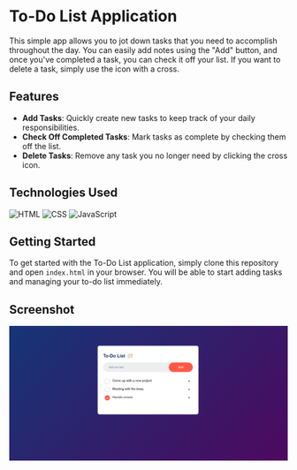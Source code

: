 # To-Do List Application

This simple app allows you to jot down tasks that you need to accomplish throughout the day. You can easily add notes using the "Add" button, and once you've completed a task, you can check it off your list. If you want to delete a task, simply use the icon with a cross.

## Features

- **Add Tasks**: Quickly create new tasks to keep track of your daily responsibilities.
- **Check Off Completed Tasks**: Mark tasks as complete by checking them off the list.
- **Delete Tasks**: Remove any task you no longer need by clicking the cross icon.

## Technologies Used

![HTML](https://img.shields.io/badge/HTML-E34F26?style=flat-square&logo=html5&logoColor=white)
![CSS](https://img.shields.io/badge/CSS-1572B6?style=flat-square&logo=css3&logoColor=white)
![JavaScript](https://img.shields.io/badge/JavaScript-F7DF1E?style=flat-square&logo=javascript&logoColor=black)

## Getting Started

To get started with the To-Do List application, simply clone this repository and open `index.html` in your browser. You will be able to start adding tasks and managing your to-do list immediately.

## Screenshot
![Ukazka projektu](images/screenshot.png)

